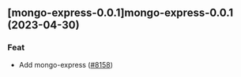 

## [mongo-express-0.0.1]mongo-express-0.0.1 (2023-04-30)

### Feat

- Add mongo-express ([#8158](https://github.com/truecharts/charts/issues/8158))
  
  